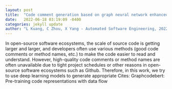 ```yaml
---
layout: post
title:  "Code comment generation based on graph neural network enhanced transformer model for code understanding in open-source software ecosystems"
date:   2022-06-18 03:19:09 -0400
categories: jekyll update
author: "L Kuang, C Zhou, X Yang - Automated Software Engineering, 2022"
---
```

In open-source software ecosystems, the scale of source code is getting larger and larger, and developers often use various methods (good code comments or method names, etc.) to make the code easier to read and understand. However, high-quality code comments or method names are often unavailable due to tight project schedules or other reasons in open-source software ecosystems such as Github. Therefore, in this work, we try to use deep learning models to generate appropriate 
Cites: Graphcodebert: Pre-training code representations with data flow